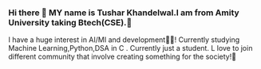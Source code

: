 ### Hi there 👋 MY name is Tushar Khandelwal.I am from Amity University taking Btech(CSE).🏫
I have a huge interest in AI/MI and development🧑‍💻! Currently studying Machine Learning,Python,DSA in C .
Currently just a student.
L love to join different community that involve creating something for the society!🙋


<!--
**TusharKhandelwal27/TusharKhandelwal27** is a ✨ _special_ ✨ repository because its `README.md` (this file) appears on your GitHub profile.

Here are some ideas to get you started:

- 🔭 I’m currently working on this page.
- 🌱 I’m currently learning machine learning
- 👯 I’m looking to collaborate on 
- 🤔 I’m looking for help with ...
- 💬 Ask me about ... tushar_khandelwal16(Instagram)

- 📫 How to reach me: 
- 😄 Pronouns: ...
- ⚡ Fun fact: ...
-->
